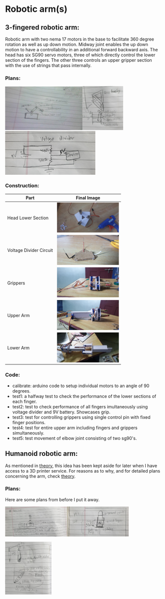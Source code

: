 # Robotic arm(s)

## 3-fingered robotic arm:

Robotic arm with two nema 17 motors in the base to facilitate 360 degree rotation as well as up down motion. Midway joint enables the up down motion to have a controllability in an additional forward backward axis. The head has six SG90 servo motors, three of which directly control the lower section of the fingers. The other three controls an upper gripper section with the use of strings that pass internally.

### Plans:
<img src="./2_drawings/3fbase.jpg" width="250"/><img src="./2_drawings/3fcasing.jpg" width="132"/><img src="./2_drawings/voltagedivider.jpg" width="292"/>

### Construction:

|Part|Final Image|
|----|-----------|
|Head Lower Section|<img src="./3_progress/3fheadhalftop.jpg" width="200"/>|
|Voltage Divider Circuit|<img src="./3_progress/voltage3.jpg" width="200"/>|
|Grippers|<img src="./3_progress/3fgripperadded2.jpg" width="200"/>|
|Upper Arm|<img src="./3_progress/3fhand3.jpeg" width="200"/>|
|Lower Arm|<img src="./3_progress/3flowerarm2.jpg" width="200"/>|

### Code:
* calibrate: arduino code to setup individual motors to an angle of 90 degrees.
* test1: a halfway test to check the performance of the lower sections of each finger.
* test2: test to check performance of all fingers imultaneously using voltage divider and 9V battery. Showcases grip.
* test3: test for controlling grippers using single control pin with fixed finger positions. 
* test4: test for entire upper arm including fingers and grippers simultaneously.
* test5: test movement of elbow joint consisting of two sg90's.

## Humanoid robotic arm:

As mentioned in [theory](https://github.com/Roboramv2/Robotic-arm/blob/main/theory.md), this idea has been kept aside for later when I have access to a 3D printer service. For reasons as to why, and for detailed plans concerning the arm, check [theory](https://github.com/Roboramv2/Robotic-arm/blob/main/theory.md).

### Plans:
Here are some plans from before I put it away.

<img src="./2_drawings/humbase.jpg" width="200"/><img src="./2_drawings/humfin.jpg" width="200"/>

<img src="./2_drawings/humstring.jpg" width="150"/>
